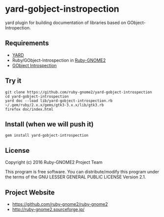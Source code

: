 # yard-gobject-instropection

yard plugin for building documentation of libraries based on GObject-Intropection.

## Requirements

* [YARD](http://yardoc.org/index.html)
* Ruby/GObject-Introspection in [Ruby-GNOME2](http://ruby-gnome2.sourceforge.jp/)
* [GObject Introspection](http://live.gnome.org/GObjectIntrospection)

## Try it

    git clone https://github.com/ruby-gnome2/yard-gobject-introspection
    cd yard-gobject-introspection
    yard doc --load lib/yard-gobject-introspection.rb ~/.gem/ruby/2.x.x/gems/gtk3-3.x.x/lib/gtk3.rb
    firefox doc/index.html

## Install (when we will push it)

    gem install yard-gobject-introspection

## License

Copyright (c) 2016 Ruby-GNOME2 Project Team

This program is free software. You can distribute/modify this program
under the terms of the GNU LESSER GENERAL PUBLIC LICENSE Version 2.1.

## Project Website

* https://github.com/ruby-gnome2/ruby-gnome2
* http://ruby-gnome2.sourceforge.jp/
